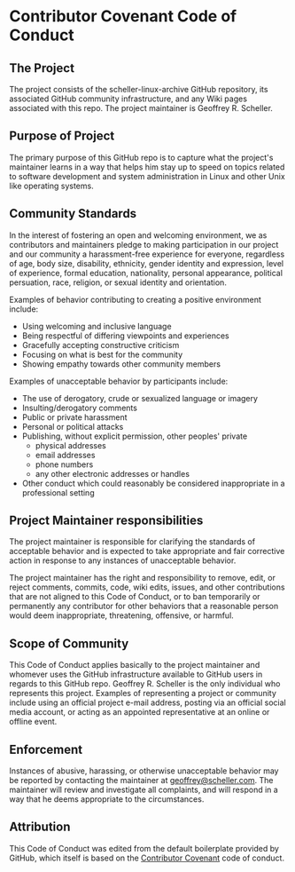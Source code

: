 # Contributor Covenant Code of Conduct

## The Project

The project consists of the scheller-linux-archive GitHub repository,
its associated GitHub community infrastructure, and any Wiki pages
associated with this repo. The project maintainer is
Geoffrey R. Scheller.

## Purpose of Project

The primary purpose of this GitHub repo is to capture what the
project's maintainer learns in a way that helps him stay up to
speed on topics related to software development and system
administration in Linux and other Unix like operating systems.

## Community Standards

In the interest of fostering an open and welcoming environment, we as
contributors and maintainers pledge to making participation in our
project and our community a harassment-free experience for everyone,
regardless of age, body size, disability, ethnicity, gender identity
and expression, level of experience, formal education, nationality,
personal appearance, political persuation, race, religion, or sexual
identity and orientation.

Examples of behavior contributing to
creating a positive environment include:

* Using welcoming and inclusive language
* Being respectful of differing viewpoints and experiences
* Gracefully accepting constructive criticism
* Focusing on what is best for the community
* Showing empathy towards other community members

Examples of unacceptable behavior by participants include:

* The use of derogatory, crude or sexualized language or imagery
* Insulting/derogatory comments
* Public or private harassment
* Personal or political attacks
* Publishing, without explicit permission, other peoples' private
  * physical addresses
  * email addresses
  * phone numbers
  * any other electronic addresses or handles
* Other conduct which could reasonably be considered inappropriate in a
  professional setting

## Project Maintainer responsibilities

The project maintainer is responsible for clarifying the standards of
acceptable behavior and is expected to take appropriate and fair
corrective action in response to any instances of unacceptable
behavior.

The project maintainer has the right and responsibility to remove,
edit, or reject comments, commits, code, wiki edits, issues, and
other contributions that are not aligned to this Code of Conduct,
or to ban temporarily or permanently any contributor for other
behaviors that a reasonable person would deem inappropriate,
threatening, offensive, or harmful.

## Scope of Community

This Code of Conduct applies basically to the project maintainer
and whomever uses the GitHub infrastructure available to GitHub
users in regards to this GitHub repo.  Geoffrey R. Scheller is the
only individual who represents this project. Examples of representing
a project or community include using an official project e-mail
address, posting via an official social media account, or acting
as an appointed representative at an online or offline event.

## Enforcement

Instances of abusive, harassing, or otherwise unacceptable behavior
may be reported by contacting the maintainer at geoffrey@scheller.com.
The maintainer will review and investigate all complaints, and will
respond in a way that he deems appropriate to the circumstances.

## Attribution

This Code of Conduct was edited from the default boilerplate provided
by GitHub, which itself is based on the
[Contributor Covenant](http://contributor-covenant.org/)
code of conduct.
